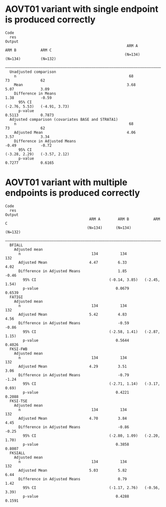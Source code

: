 # AOVT01 variant with single endpoint is produced correctly

    Code
      res
    Output
                                                           ARM A        ARM B           ARM C    
                                                          (N=134)      (N=134)         (N=132)   
      ———————————————————————————————————————————————————————————————————————————————————————————
      Unadjusted comparison                                                                      
        n                                                   68           73              62      
        Mean                                               3.68         5.07            3.09     
        Difference in Means                                             1.38            -0.59    
          95% CI                                                    (-2.76, 5.53)   (-4.91, 3.73)
          p-value                                                      0.5113          0.7873    
      Adjusted comparison (covariates BASE and STRATA1)                                          
        n                                                   68           73              62      
        Adjusted Mean                                      4.06         3.57            3.34     
        Difference in Adjusted Means                                    -0.49           -0.72    
          95% CI                                                    (-3.28, 2.29)   (-3.57, 2.12)
          p-value                                                      0.7277          0.6165    

# AOVT01 variant with multiple endpoints is produced correctly

    Code
      res
    Output
                                          ARM A        ARM B           ARM C    
                                         (N=134)      (N=134)         (N=132)   
      ——————————————————————————————————————————————————————————————————————————
      BFIALL                                                                    
        Adjusted mean                                                           
          n                                134          134             132     
          Adjusted Mean                   4.47         6.33            4.02     
          Difference in Adjusted Means                 1.85            -0.46    
            95% CI                                 (-0.14, 3.85)   (-2.45, 1.54)
            p-value                                   0.0679          0.6539    
      FATIGI                                                                    
        Adjusted mean                                                           
          n                                134          134             132     
          Adjusted Mean                   5.42         4.83            4.56     
          Difference in Adjusted Means                 -0.59           -0.86    
            95% CI                                 (-2.58, 1.41)   (-2.87, 1.15)
            p-value                                   0.5644          0.4026    
      FKSI-FWB                                                                  
        Adjusted mean                                                           
          n                                134          134             132     
          Adjusted Mean                   4.29         3.51            3.06     
          Difference in Adjusted Means                 -0.79           -1.24    
            95% CI                                 (-2.71, 1.14)   (-3.17, 0.69)
            p-value                                   0.4221          0.2088    
      FKSI-TSE                                                                  
        Adjusted mean                                                           
          n                                134          134             132     
          Adjusted Mean                   4.70         3.84            4.45     
          Difference in Adjusted Means                 -0.86           -0.25    
            95% CI                                 (-2.80, 1.09)   (-2.20, 1.70)
            p-value                                   0.3858          0.8007    
      FKSIALL                                                                   
        Adjusted mean                                                           
          n                                134          134             132     
          Adjusted Mean                   5.03         5.82            6.44     
          Difference in Adjusted Means                 0.79            1.42     
            95% CI                                 (-1.17, 2.76)   (-0.56, 3.39)
            p-value                                   0.4288          0.1591    

